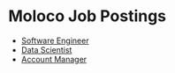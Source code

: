 # Moloco Job Postings

* [Software Engineer](software-engineer.md)
* [Data Scientist](data-scientist.md)
* [Account Manager](account-manager.md)
